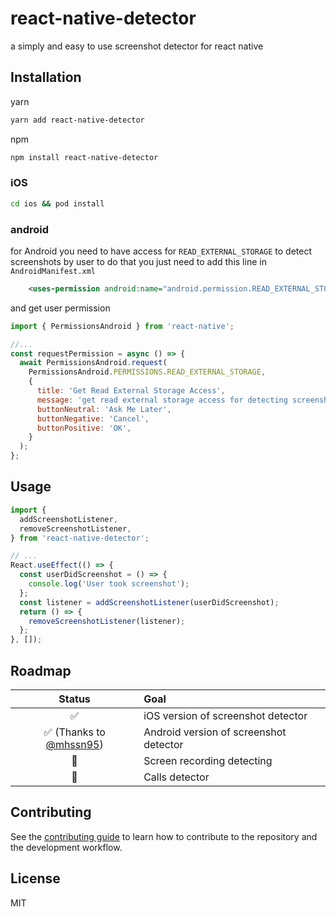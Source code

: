 # react-native-detector

a simply and easy to use screenshot detector for react native

## Installation

yarn

```sh
yarn add react-native-detector
```

npm

```sh
npm install react-native-detector
```

### iOS

```sh
cd ios && pod install
```

### android

for Android you need to have access for `READ_EXTERNAL_STORAGE` to detect screenshots by user to do that you just need to add this line in `AndroidManifest.xml`

```xml
    <uses-permission android:name="android.permission.READ_EXTERNAL_STORAGE" />
```

and get user permission

```js
import { PermissionsAndroid } from 'react-native';

//...
const requestPermission = async () => {
  await PermissionsAndroid.request(
    PermissionsAndroid.PERMISSIONS.READ_EXTERNAL_STORAGE,
    {
      title: 'Get Read External Storage Access',
      message: 'get read external storage access for detecting screenshots',
      buttonNeutral: 'Ask Me Later',
      buttonNegative: 'Cancel',
      buttonPositive: 'OK',
    }
  );
};
```

## Usage

```js
import {
  addScreenshotListener,
  removeScreenshotListener,
} from 'react-native-detector';

// ...
React.useEffect(() => {
  const userDidScreenshot = () => {
    console.log('User took screenshot');
  };
  const listener = addScreenshotListener(userDidScreenshot);
  return () => {
    removeScreenshotListener(listener);
  };
}, []);
```

## Roadmap

|                        Status                         | Goal                                   |
| :---------------------------------------------------: | :------------------------------------- |
|                          ✅                           | iOS version of screenshot detector     |
| ✅ (Thanks to [@mhssn95](https://github.com/mhssn95)) | Android version of screenshot detector |
|                          🚧                           | Screen recording detecting             |
|                          🚧                           | Calls detector                         |

## Contributing

See the [contributing guide](CONTRIBUTING.md) to learn how to contribute to the repository and the development workflow.

## License

MIT
